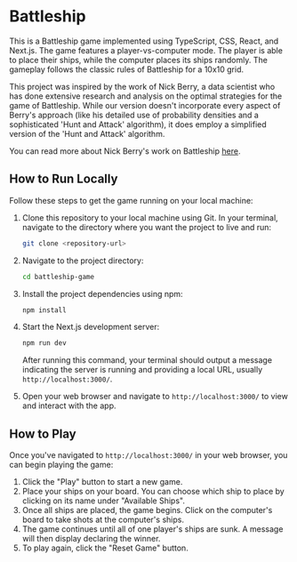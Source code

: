 # Battleship

This is a Battleship game implemented using TypeScript, CSS, React, and Next.js. The game features a player-vs-computer mode. The player is able to place their ships, while the computer places its ships randomly. The gameplay follows the classic rules of Battleship for a 10x10 grid.

This project was inspired by the work of Nick Berry, a data scientist who has done extensive research and analysis on the optimal strategies for the game of Battleship. While our version doesn't incorporate every aspect of Berry's approach (like his detailed use of probability densities and a sophisticated 'Hunt and Attack' algorithm), it does employ a simplified version of the 'Hunt and Attack' algorithm. 

You can read more about Nick Berry's work on Battleship [here](http://www.datagenetics.com/blog/december32011/).

## How to Run Locally

Follow these steps to get the game running on your local machine:

1. Clone this repository to your local machine using Git. In your terminal, navigate to the directory where you want the project to live and run:

    ```bash
    git clone <repository-url>
    ```

2. Navigate to the project directory:

    ```bash
    cd battleship-game
    ```

3. Install the project dependencies using npm:

    ```bash
    npm install
    ```

4. Start the Next.js development server:

    ```bash
    npm run dev
    ```

    After running this command, your terminal should output a message indicating the server is running and providing a local URL, usually `http://localhost:3000/`.

5. Open your web browser and navigate to `http://localhost:3000/` to view and interact with the app.

## How to Play

Once you've navigated to `http://localhost:3000/` in your web browser, you can begin playing the game:

1. Click the "Play" button to start a new game.
2. Place your ships on your board. You can choose which ship to place by clicking on its name under "Available Ships".
3. Once all ships are placed, the game begins. Click on the computer's board to take shots at the computer's ships.
4. The game continues until all of one player's ships are sunk. A message will then display declaring the winner.
5. To play again, click the "Reset Game" button.